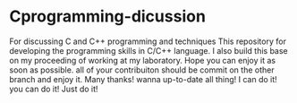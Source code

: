 # Cprogramming-dicussion
For discussing C and C++ programming and techniques
This repository for developing the programming skills in C/C++ language.
I also build this base on my proceeding of working at my laboratory.
Hope you can enjoy it as soon as possible.
all of your contribuiton should be commit on the other branch and enjoy it.
Many thanks!
wanna up-to-date all thing!
I can do it!
you can do it!
Just do it!

